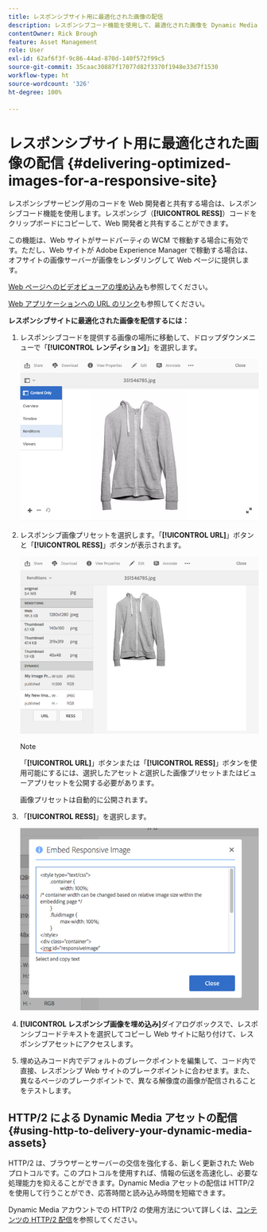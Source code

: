 ```yaml
---
title: レスポンシブサイト用に最適化された画像の配信
description: レスポンシブコード機能を使用して、最適化された画像を Dynamic Media から配信する方法を説明します。
contentOwner: Rick Brough
feature: Asset Management
role: User
exl-id: 62af6f3f-9c86-44ad-870d-140f572f99c5
source-git-commit: 35caac30887f17077d82f3370f1948e33d7f1530
workflow-type: ht
source-wordcount: '326'
ht-degree: 100%

---
```


# レスポンシブサイト用に最適化された画像の配信 {#delivering-optimized-images-for-a-responsive-site}

レスポンシブサービング用のコードを Web 開発者と共有する場合は、レスポンシブコード機能を使用します。レスポンシブ（**[!UICONTROL RESS]**）コードをクリップボードにコピーして、Web 開発者と共有することができます。

この機能は、Web サイトがサードパーティの WCM で稼動する場合に有効です。ただし、Web サイトが Adobe Experience Manager で稼動する場合は、オフサイトの画像サーバーが画像をレンダリングして Web ページに提供します。

[Web ページへのビデオビューアの埋め込み](embed-code.md)も参照してください。

[Web アプリケーションへの URL のリンク](linking-urls-to-yourwebapplication.md)も参照してください。

**レスポンシブサイトに最適化された画像を配信するには：**

1. レスポンシブコードを提供する画像の場所に移動して、ドロップダウンメニューで「**[!UICONTROL レンディション]**」を選択します。

   ![chlimage_1-408](assets/chlimage_1-408.png)

1. レスポンシブ画像プリセットを選択します。「**[!UICONTROL URL]**」ボタンと「**[!UICONTROL RESS]**」ボタンが表示されます。

   ![chlimage_1-409](assets/chlimage_1-409.png)

   >[!NOTE]
   >
   >「**[!UICONTROL URL]**」ボタンまたは「**[!UICONTROL RESS]**」ボタンを使用可能にするには、選択したアセット&#x200B;*と*&#x200B;選択した画像プリセットまたはビューアプリセットを公開する必要があります。
   >
   >画像プリセットは自動的に公開されます。

1. 「**[!UICONTROL RESS]**」を選択します。

   ![chlimage_1-410](assets/chlimage_1-410.png)

1. **[!UICONTROL レスポンシブ画像を埋め込み]**&#x200B;ダイアログボックスで、レスポンシブコードテキストを選択してコピーし Web サイトに貼り付けて、レスポンシブアセットにアクセスします。
1. 埋め込みコード内でデフォルトのブレークポイントを編集して、コード内で直接、レスポンシブ Web サイトのブレークポイントに合わせます。また、異なるページのブレークポイントで、異なる解像度の画像が配信されることをテストします。

## HTTP/2 による Dynamic Media アセットの配信 {#using-http-to-delivery-your-dynamic-media-assets}

HTTP/2 は、ブラウザーとサーバーの交信を強化する、新しく更新された Web プロトコルです。このプロトコルを使用すれば、情報の伝送を高速化し、必要な処理能力を抑えることができます。Dynamic Media アセットの配信は HTTP/2 を使用して行うことができ、応答時間と読み込み時間を短縮できます。

Dynamic Media アカウントでの HTTP/2 の使用方法について詳しくは、[コンテンツの HTTP/2 配信](http2faq.md)を参照してください。
